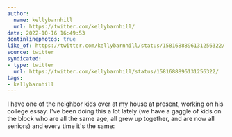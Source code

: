 ```yaml
---
author:
  name: kellybarnhill
  url: https://twitter.com/kellybarnhill/
date: 2022-10-16 16:49:53
dontinlinephotos: true
like_of: https://twitter.com/kellybarnhill/status/1581688896131256322/
source: twitter
syndicated:
- type: twitter
  url: https://twitter.com/kellybarnhill/status/1581688896131256322/
tags:
- kellybarnhill
---
```


I have one of the neighbor kids over at my house at present, working on his college essay. I've been doing this a lot lately (we have a gaggle of kids on the block who are all the same age, all grew up together, and are now all seniors) and every time it's the same: